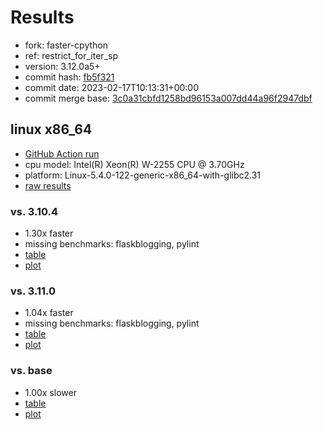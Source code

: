 # Results

- fork: faster-cpython
- ref: restrict_for_iter_sp
- version: 3.12.0a5+
- commit hash: [fb5f321](https://github.com/faster%2dcpython/cpython/commit/fb5f321)
- commit date: 2023-02-17T10:13:31+00:00
- commit merge base: [3c0a31cbfd1258bd96153a007dd44a96f2947dbf](https://github.com/faster%2dcpython/cpython/commit/3c0a31cbfd1258bd96153a007dd44a96f2947dbf)

## linux x86_64

- [GitHub Action run](https://github.com/faster-cpython/benchmarking/actions/runs/4202754871)
- cpu model: Intel(R) Xeon(R) W-2255 CPU @ 3.70GHz
- platform: Linux-5.4.0-122-generic-x86_64-with-glibc2.31
- [raw results](bm-20230217-linux-x86_64-faster%252dcpython-restrict_for_iter_sp-3.12.0a5%2B-fb5f321.json)

### vs. 3.10.4

- 1.30x faster
- missing benchmarks: flaskblogging, pylint
- [table](bm-20230217-linux-x86_64-faster%252dcpython-restrict_for_iter_sp-3.12.0a5%2B-fb5f321-vs-3.10.4.md)
- [plot](bm-20230217-linux-x86_64-faster%252dcpython-restrict_for_iter_sp-3.12.0a5%2B-fb5f321-vs-3.10.4.png)

### vs. 3.11.0

- 1.04x faster
- missing benchmarks: flaskblogging, pylint
- [table](bm-20230217-linux-x86_64-faster%252dcpython-restrict_for_iter_sp-3.12.0a5%2B-fb5f321-vs-3.11.0.md)
- [plot](bm-20230217-linux-x86_64-faster%252dcpython-restrict_for_iter_sp-3.12.0a5%2B-fb5f321-vs-3.11.0.png)

### vs. base

- 1.00x slower
- [table](bm-20230217-linux-x86_64-faster%252dcpython-restrict_for_iter_sp-3.12.0a5%2B-fb5f321-vs-base.md)
- [plot](bm-20230217-linux-x86_64-faster%252dcpython-restrict_for_iter_sp-3.12.0a5%2B-fb5f321-vs-base.png)

